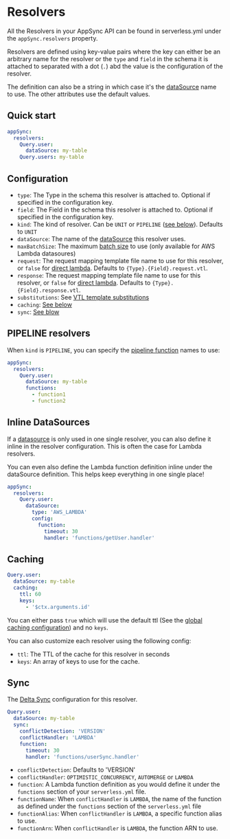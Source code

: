# Resolvers

All the Resolvers in your AppSync API can be found in serverless.yml under the `appSync.resolvers` property.

Resolvers are defined using key-value pairs where the key can either be an arbitrary name for the resolver or the `type` and `field` in the schema it is attached to separated with a dot (`.`) abd the value is the configuration of the resolver.

The definition can also be a string in which case it's the [dataSource](dataSources.md) name to use. The other attributes use the default values.

## Quick start

```yaml
appSync:
  resolvers:
    Query.user:
      dataSource: my-table
    Query.users: my-table
```

## Configuration

- `type`: The Type in the schema this resolver is attached to. Optional if specified in the configuration key.
- `field`: The Field in the schema this resolver is attached to. Optional if specified in the configuration key.
- `kind`: The kind of resolver. Can be `UNIT` or `PIPELINE` ([see below](#PIPELINE-resolvers)). Defaults to `UNIT`
- `dataSource`: The name of the [dataSource](dataSoruces.md) this resolver uses.
- `maxBatchSize`: The maximum [batch size](https://aws.amazon.com/blogs/mobile/introducing-configurable-batching-size-for-aws-appsync-lambda-resolvers/) to use (only available for AWS Lambda datasoures)
- `request`: The request mapping template file name to use for this resolver, or `false` for [direct lambda](https://docs.aws.amazon.com/appsync/latest/devguide/direct-lambda-reference.html). Defaults to `{Type}.{Field}.request.vtl`.
- `response`: The request mapping template file name to use for this resolver, or `false` for [direct lambda](https://docs.aws.amazon.com/appsync/latest/devguide/direct-lambda-reference.html). Defaults to `{Type}.{Field}.response.vtl`.
- `substitutions`: See [VTL template substitutions](substitutions.md)
- `caching`: [See below](#Caching)
- `sync`: [See blow](#Sync)

## PIPELINE resolvers

When `kind` is `PIPELINE`, you can specify the [pipeline function](pipeline-functions.md) names to use:

```yaml
appSync:
  resolvers:
    Query.user:
      dataSource: my-table
      functions:
        - function1
        - function2
```

## Inline DataSources

If a [datasource](dataSources.md) is only used in one single resolver, you can also define it inline in the resolver configuration. This is often the case for Lambda resolvers.

You can even also define the Lambda function definition inline under the dataSource definition. This helps keep everything in one single place!

```yaml
appSync:
  resolvers:
    Query.user:
      dataSource:
        type: 'AWS_LAMBDA'
        config:
          function:
            timeout: 30
            handler: 'functions/getUser.handler'
```

## Caching

```yaml
Query.user:
  dataSource: my-table
  caching:
    ttl: 60
    keys:
      - '$ctx.arguments.id'
```

You can either pass `true` which will use the default ttl (See the [global caching configuration](caching.md)) and no `keys`.

You can also customize each resolver using the following config:

- `ttl`: The TTL of the cache for this resolver in seconds
- `keys`: An array of keys to use for the cache.

## Sync

The [Delta Sync](https://docs.aws.amazon.com/appsync/latest/devguide/tutorial-delta-sync.html) configuration for this resolver.

```yaml
Query.user:
  dataSource: my-table
  sync:
    conflictDetection: 'VERSION'
    conflictHandler: 'LAMBDA'
    function:
      timeout: 30
      handler: 'functions/userSync.handler'
```

- `conflictDetection`: Defaults to 'VERSION'
- `conflictHandler`: `OPTIMISTIC_CONCURRENCY`, `AUTOMERGE` or `LAMBDA`
- `function`: A Lambda function definition as you would define it under the `functions` section of your `serverless.yml` file.
- `functionName`: When `conflictHandler` is `LAMBDA`, the name of the function as defined under the `functions` section of the `serverless.yml` file
- `functionAlias`: When `conflictHandler` is `LAMBDA`, a specific function alias to use.
- `functionArn`: When `conflictHandler` is `LAMBDA`, the function ARN to use.
